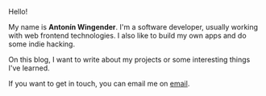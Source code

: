 Hello!

My name is **Antonín Wingender**. I'm a software developer, usually working with web frontend technologies. I also like to build my own apps and do some indie hacking.

On this blog, I want to write about my projects or some interesting things I've learned.

If you want to get in touch, you can email me on [email](mailto:me@awingender.com).